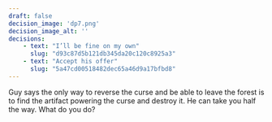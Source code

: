 ```yaml
---
draft: false
decision_image: 'dp7.png'
decision_image_alt: ''
decisions:
    - text: "I’ll be fine on my own"
      slug: "d93c87d5b121db345da20c120c8925a3"
    - text: "Accept his offer"
      slug: "5a47cd00518482dec65a46d9a17bfbd8"
---
```

Guy says the only way to reverse the curse and be able to leave the forest is to find the artifact powering the curse and destroy it. He can take you half the way. What do you do? 